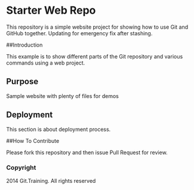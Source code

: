 # Starter Web Repo

This repository is a simple website project for showing how to use Git and GitHub together.
Updating for emergency fix after stashing.

##Introduction

This example is to show different parts of the Git repository and various commands
using a web project.

## Purpose

Sample website with plenty of files for demos

## Deployment

This section is about deployment process.

##How To Contribute

Please fork this repository and then issue Pull Request for
review.

### Copyright

2014 Git.Training. All rights reserved